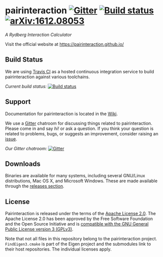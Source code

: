 # pairinteraction [![Gitter][gitter-svg]][gitter-room] [![Build status][travis-svg]][travis-link] [![arXiv:1612.08053][arXiv-svg]][arXiv-link]

*A Rydberg Interaction Calculator*

Visit the official website at https://pairinteraction.github.io/

## Build Status

We are using [Travis CI](https://travis-ci.org) as a hosted continuous integration service to build pairinteraction against various toolchains.

*Current build status:* [![Build status][travis-svg]][travis-link]

## Support

Documentation for pairinteraction is located in the [Wiki][wiki].

We use a [Gitter](https://gitter.im) chatroom for discussing things related to pairinteraction.  Please come in and say *hi!* or ask a question.  If you think your question is related to problems, bugs, or suggests an improvement, consider raising an [issue][issue-tracker].

*Our Gitter chatroom:* [![Gitter][gitter-svg]][gitter-room]

## Downloads

Binaries are available for many systems, including several GNU/Linux distributions, Mac OS X, and Microsoft Windows.  These are made available through the [releases section](https://github.com/pairinteraction/pairinteraction/releases).

## License

Pairinteraction is released under the terms of the [Apache License 2.0](https://www.apache.org/licenses/LICENSE-2.0).  The Apache License 2.0 has been approved by the Free Software Foundation and the Open Source Initiative and is [compatible with the GNU General Public License version 3 (GPLv3)](https://www.gnu.org/licenses/license-list.html#apache2).

Note that not all files in this repository belong to the pairinteraction project.  `FindEigen3.cmake` is part of the Eigen project and the submodules link to their host repositories.  The individual licenses apply.

[travis-svg]: https://travis-ci.org/pairinteraction/pairinteraction.svg?branch=master
[travis-link]: https://travis-ci.org/pairinteraction/pairinteraction
[gitter-svg]: https://badges.gitter.im/Join%20Chat.svg
[gitter-room]: https://gitter.im/pairinteraction/Lobby?utm_source=badge&utm_medium=badge&utm_campaign=pr-badge&utm_content=badge
[arXiv-svg]: https://pairinteraction.github.io/images/arXiv-badge.svg
[arXiv-link]: http://arxiv.org/abs/1612.08053
[wiki]: https://github.com/pairinteraction/pairinteraction/wiki
[issue-tracker]: https://github.com/pairinteraction/pairinteraction/issues
